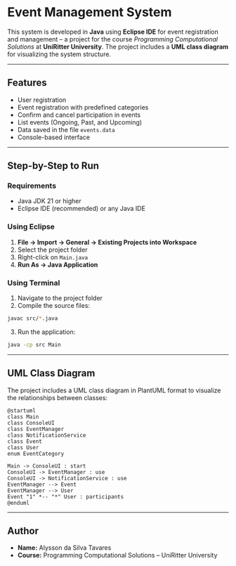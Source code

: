 # Event Management System

This system is developed in **Java** using **Eclipse IDE** for event registration and management – a project for the course *Programming Computational Solutions* at **UniRitter University**. The project includes a **UML class diagram** for visualizing the system structure.

---

## Features

- User registration  
- Event registration with predefined categories  
- Confirm and cancel participation in events  
- List events (Ongoing, Past, and Upcoming)  
- Data saved in the file `events.data`  
- Console-based interface  

---

## Step-by-Step to Run

### Requirements

- Java JDK 21 or higher  
- Eclipse IDE (recommended) or any Java IDE  

### Using Eclipse

1. **File → Import → General → Existing Projects into Workspace**  
2. Select the project folder  
3. Right-click on `Main.java`  
4. **Run As → Java Application**  

### Using Terminal

1. Navigate to the project folder  
2. Compile the source files:  

```bash
javac src/*.java
```  

3. Run the application:  

```bash
java -cp src Main
```

---

## UML Class Diagram

The project includes a UML class diagram in PlantUML format to visualize the relationships between classes:

```plantuml
@startuml
class Main
class ConsoleUI
class EventManager
class NotificationService
class Event
class User
enum EventCategory

Main -> ConsoleUI : start
ConsoleUI -> EventManager : use
ConsoleUI -> NotificationService : use
EventManager --> Event
EventManager --> User
Event "1" *-- "*" User : participants
@enduml
```

---

## Author

- **Name:** Alysson da Silva Tavares  
- **Course:** Programming Computational Solutions – UniRitter University
